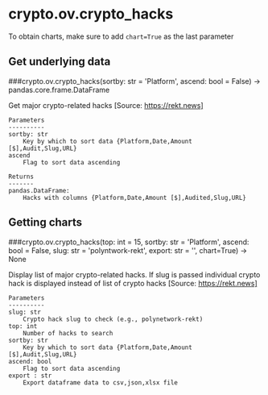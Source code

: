 # crypto.ov.crypto_hacks

To obtain charts, make sure to add `chart=True` as the last parameter

## Get underlying data 
###crypto.ov.crypto_hacks(sortby: str = 'Platform', ascend: bool = False) -> pandas.core.frame.DataFrame

Get major crypto-related hacks
    [Source: https://rekt.news]

    Parameters
    ----------
    sortby: str
        Key by which to sort data {Platform,Date,Amount [$],Audit,Slug,URL}
    ascend
        Flag to sort data ascending

    Returns
    -------
    pandas.DataFrame:
        Hacks with columns {Platform,Date,Amount [$],Audited,Slug,URL}

## Getting charts 
###crypto.ov.crypto_hacks(top: int = 15, sortby: str = 'Platform', ascend: bool = False, slug: str = 'polyntwork-rekt', export: str = '', chart=True) -> None

Display list of major crypto-related hacks. If slug is passed
    individual crypto hack is displayed instead of list of crypto hacks
    [Source: https://rekt.news]

    Parameters
    ----------
    slug: str
        Crypto hack slug to check (e.g., polynetwork-rekt)
    top: int
        Number of hacks to search
    sortby: str
        Key by which to sort data {Platform,Date,Amount [$],Audit,Slug,URL}
    ascend: bool
        Flag to sort data ascending
    export : str
        Export dataframe data to csv,json,xlsx file
